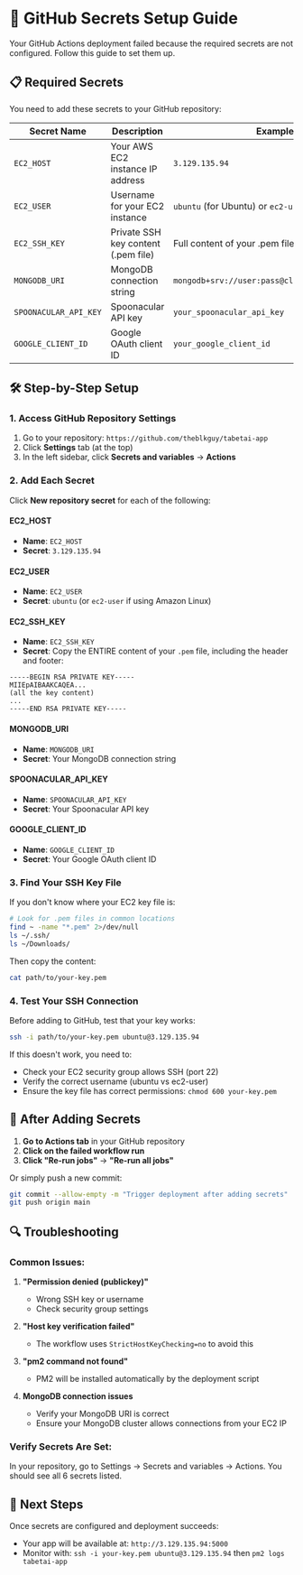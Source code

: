 # 🔐 GitHub Secrets Setup Guide

Your GitHub Actions deployment failed because the required secrets are not configured. Follow this guide to set them up.

## 📋 Required Secrets

You need to add these secrets to your GitHub repository:

| Secret Name | Description | Example Value |
|-------------|-------------|---------------|
| `EC2_HOST` | Your AWS EC2 instance IP address | `3.129.135.94` |
| `EC2_USER` | Username for your EC2 instance | `ubuntu` (for Ubuntu) or `ec2-user` (for Amazon Linux) |
| `EC2_SSH_KEY` | Private SSH key content (.pem file) | Full content of your .pem file |
| `MONGODB_URI` | MongoDB connection string | `mongodb+srv://user:pass@cluster.mongodb.net/dbname` |
| `SPOONACULAR_API_KEY` | Spoonacular API key | `your_spoonacular_api_key` |
| `GOOGLE_CLIENT_ID` | Google OAuth client ID | `your_google_client_id` |

## 🛠️ Step-by-Step Setup

### 1. Access GitHub Repository Settings
1. Go to your repository: `https://github.com/theblkguy/tabetai-app`
2. Click **Settings** tab (at the top)
3. In the left sidebar, click **Secrets and variables** → **Actions**

### 2. Add Each Secret
Click **New repository secret** for each of the following:

#### **EC2_HOST**
- **Name**: `EC2_HOST`
- **Secret**: `3.129.135.94`

#### **EC2_USER**
- **Name**: `EC2_USER`
- **Secret**: `ubuntu` (or `ec2-user` if using Amazon Linux)

#### **EC2_SSH_KEY**
- **Name**: `EC2_SSH_KEY`
- **Secret**: Copy the ENTIRE content of your `.pem` file, including the header and footer:
```
-----BEGIN RSA PRIVATE KEY-----
MIIEpAIBAAKCAQEA...
(all the key content)
...
-----END RSA PRIVATE KEY-----
```

#### **MONGODB_URI**
- **Name**: `MONGODB_URI`
- **Secret**: Your MongoDB connection string

#### **SPOONACULAR_API_KEY**
- **Name**: `SPOONACULAR_API_KEY`
- **Secret**: Your Spoonacular API key

#### **GOOGLE_CLIENT_ID**
- **Name**: `GOOGLE_CLIENT_ID`
- **Secret**: Your Google OAuth client ID

### 3. Find Your SSH Key File

If you don't know where your EC2 key file is:

```bash
# Look for .pem files in common locations
find ~ -name "*.pem" 2>/dev/null
ls ~/.ssh/
ls ~/Downloads/
```

Then copy the content:
```bash
cat path/to/your-key.pem
```

### 4. Test Your SSH Connection

Before adding to GitHub, test that your key works:

```bash
ssh -i path/to/your-key.pem ubuntu@3.129.135.94
```

If this doesn't work, you need to:
- Check your EC2 security group allows SSH (port 22)
- Verify the correct username (ubuntu vs ec2-user)
- Ensure the key file has correct permissions: `chmod 600 your-key.pem`

## 🚀 After Adding Secrets

1. **Go to Actions tab** in your GitHub repository
2. **Click on the failed workflow run**
3. **Click "Re-run jobs"** → **"Re-run all jobs"**

Or simply push a new commit:
```bash
git commit --allow-empty -m "Trigger deployment after adding secrets"
git push origin main
```

## 🔍 Troubleshooting

### Common Issues:

1. **"Permission denied (publickey)"**
   - Wrong SSH key or username
   - Check security group settings

2. **"Host key verification failed"**
   - The workflow uses `StrictHostKeyChecking=no` to avoid this

3. **"pm2 command not found"**
   - PM2 will be installed automatically by the deployment script

4. **MongoDB connection issues**
   - Verify your MongoDB URI is correct
   - Ensure your MongoDB cluster allows connections from your EC2 IP

### Verify Secrets Are Set:
In your repository, go to Settings → Secrets and variables → Actions. You should see all 6 secrets listed.

## 📱 Next Steps

Once secrets are configured and deployment succeeds:
- Your app will be available at: `http://3.129.135.94:5000`
- Monitor with: `ssh -i your-key.pem ubuntu@3.129.135.94` then `pm2 logs tabetai-app`
